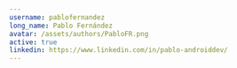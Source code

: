 ```yaml
---
username: pablofernandez
long_name: Pablo Fernández
avatar: /assets/authors/PabloFR.png
active: true
linkedin: https://www.linkedin.com/in/pablo-androiddev/
---
```

